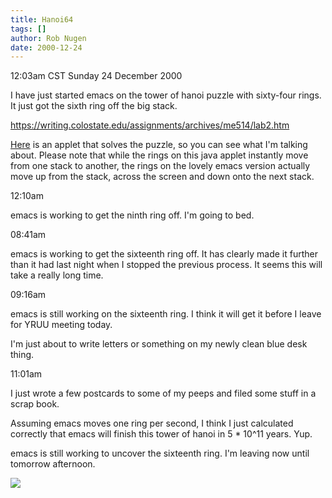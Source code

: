 ```yaml
---
title: Hanoi64
tags: []
author: Rob Nugen
date: 2000-12-24
---
```


<title>Tower of Hanoi with 64 rings</title>
<p class=date>12:03am CST Sunday 24 December 2000</p>

<p>I have just started emacs on the tower of hanoi puzzle with
sixty-four rings.  It just got the sixth ring off the big stack.</p>

<p><a
href="https://writing.colostate.edu/assignments/archives/me514/lab2.htm">https://writing.colostate.edu/assignments/archives/me514/lab2.htm</a>

<p><a href="https://shrike.depaul.edu/~jmak/java/contest.html">Here</a>
is an applet that solves the puzzle, so you can see what I'm talking
about.  Please note that while the rings on this java applet instantly
move from one stack to another, the rings on the lovely emacs version
actually move up from the stack, across the screen and down onto
the next stack.

<p class=date>12:10am</a>

<p>emacs is working to get the ninth ring off.  I'm going to bed.<p>

<p class=date>08:41am</a>

<p>emacs is working to get the sixteenth ring off.  It has clearly
made it further than it had last night when I stopped the previous
process.  It seems this will take a really long time.</p>

<p class="date">09:16am</a>

<p>emacs is still working on the sixteenth ring.  I think it will get
it before I leave for YRUU meeting today.</p>

<p>I'm just about to write letters or something on my newly clean blue
desk thing.</p>

<p class="date">11:01am</a>

<p>I just wrote a few postcards to some of my peeps and filed some
stuff in a scrap book.</p>

<p>Assuming emacs moves one ring per second, I think I just calculated
correctly that emacs will finish this tower of hanoi in 5 * 10^11
years.  Yup.</p>

<p>emacs is still working to uncover the sixteenth ring.  I'm leaving
now until tomorrow afternoon.</p>

<p><img src='/images/rob/wL-ROB.gif'/></p>




